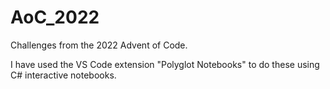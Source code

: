 # AoC_2022
Challenges from the 2022 Advent of Code.

I have used the VS Code extension "Polyglot Notebooks" to do these using C# interactive notebooks.
